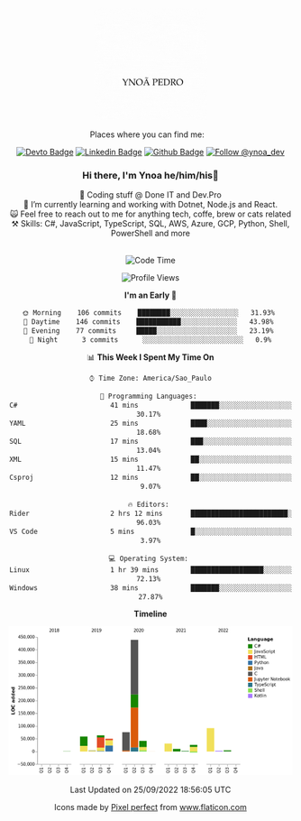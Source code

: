 </p>
<p align='center'>
   <img src="./logo/logo.gif" width="200" height="200">
</p>
<p align='center'>
<a align='center'>
<a> Places where you can find me: </a>&nbsp;&nbsp;
 <div align='center'>
    
[![Devto Badge](https://img.shields.io/badge/-ypedroo-black?style=flat-square&logo=Dev.to&logoColor=white&link=https://dev.to/ypedroo/)](https://dev.to/ypedroo/)
[![Linkedin Badge](https://img.shields.io/badge/-LinkedIn-blue?style=flat-square&logo=Linkedin&logoColor=white&link=https://www.linkedin.com/in/ynoapedro)](https://www.linkedin.com/in/ynoapedro)
[![Github Badge](https://img.shields.io/github/followers/ypedroo?style=social)](https://github.com/ypedroo/)
<a href="https://twitter.com/intent/follow?screen_name=ynoa_dev"><img src="https://img.shields.io/twitter/follow/ynoa_dev.svg?label=Follow%20@ynoa_dev" alt="Follow @ynoa_dev"></img> </a>

### Hi there, I'm Ynoa he/him/his:panda_face:

🔭 Coding stuff @ Done IT and Dev.Pro <br/>
🌱 I’m currently learning and working with Dotnet, Node.js and React.<br/>
:scream_cat: Feel free to reach out to me for anything tech, coffe, brew or cats related <br/>
⚒️ Skills: C#, JavaScript, TypeScript, SQL, AWS, Azure, GCP, Python, Shell, PowerShell and more<br/>
<br/>
<!--START_SECTION:waka-->
![Code Time](http://img.shields.io/badge/Code%20Time-2%2C064%20hrs%2057%20mins-blue)

![Profile Views](http://img.shields.io/badge/Profile%20Views-0-blue)

**I'm an Early 🐤** 

```text
🌞 Morning    106 commits    ████████░░░░░░░░░░░░░░░░░   31.93% 
🌆 Daytime    146 commits    ███████████░░░░░░░░░░░░░░   43.98% 
🌃 Evening    77 commits     █████░░░░░░░░░░░░░░░░░░░░   23.19% 
🌙 Night      3 commits      ░░░░░░░░░░░░░░░░░░░░░░░░░   0.9%

```


📊 **This Week I Spent My Time On** 

```text
⌚︎ Time Zone: America/Sao_Paulo

💬 Programming Languages: 
C#                       41 mins             ███████░░░░░░░░░░░░░░░░░░   30.17% 
YAML                     25 mins             ████░░░░░░░░░░░░░░░░░░░░░   18.68% 
SQL                      17 mins             ███░░░░░░░░░░░░░░░░░░░░░░   13.04% 
XML                      15 mins             ██░░░░░░░░░░░░░░░░░░░░░░░   11.47% 
Csproj                   12 mins             ██░░░░░░░░░░░░░░░░░░░░░░░   9.07%

🔥 Editors: 
Rider                    2 hrs 12 mins       ████████████████████████░   96.03% 
VS Code                  5 mins              █░░░░░░░░░░░░░░░░░░░░░░░░   3.97%

💻 Operating System: 
Linux                    1 hr 39 mins        ██████████████████░░░░░░░   72.13% 
Windows                  38 mins             ███████░░░░░░░░░░░░░░░░░░   27.87%

```

**Timeline**

![Chart not found](https://raw.githubusercontent.com/ypedroo/ypedroo/master/charts/bar_graph.png) 


 Last Updated on 25/09/2022 18:56:05 UTC
<!--END_SECTION:waka-->
Icons made by <a href="https://www.flaticon.com/authors/pixel-perfect" title="Pixel perfect">Pixel perfect</a> from <a href="https://www.flaticon.com/" title="Flaticon"> www.flaticon.com</a>
   </div>
